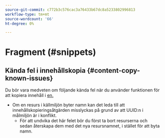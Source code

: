 ```yaml
---
source-git-commit: c772b3c576cac3a76433b67dc8a5233802996813
workflow-type: tm+mt
source-wordcount: '66'
ht-degree: 0%

---
```

# Fragment (#snippets)

## Kända fel i innehållskopia {#content-copy-known-issues}

Du bör vara medveten om följande kända fel när du använder funktionen för att kopiera innehåll i [en.](/help/using/content-copy.md)

* Om en resurs i källmiljön byter namn kan det leda till att innehållskopieringsåtgärden misslyckas på grund av att UUID:n i målmiljön är i konflikt.
   * För att undvika det här felet bör du först ta bort resurserna och sedan återskapa dem med det nya resursnamnet, i stället för att byta namn.
